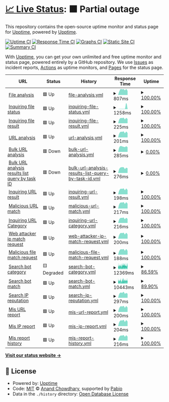 # [📈 Live Status](https://demo.upptime.js.org): <!--live status--> **🟧 Partial outage**

This repository contains the open-source uptime monitor and status page for [Upptime](https://upptime.js.org), powered by [Upptime](https://github.com/upptime/upptime).

[![Uptime CI](https://github.com/monitorapp-aicc/ailabs-status/workflows/Uptime%20CI/badge.svg)](https://github.com/monitorapp-aicc/ailabs-status/actions?query=workflow%3A%22Uptime+CI%22)
[![Response Time CI](https://github.com/monitorapp-aicc/ailabs-status/workflows/Response%20Time%20CI/badge.svg)](https://github.com/monitorapp-aicc/ailabs-status/actions?query=workflow%3A%22Response+Time+CI%22)
[![Graphs CI](https://github.com/monitorapp-aicc/ailabs-status/workflows/Graphs%20CI/badge.svg)](https://github.com/monitorapp-aicc/ailabs-status/actions?query=workflow%3A%22Graphs+CI%22)
[![Static Site CI](https://github.com/monitorapp-aicc/ailabs-status/workflows/Static%20Site%20CI/badge.svg)](https://github.com/monitorapp-aicc/ailabs-status/actions?query=workflow%3A%22Static+Site+CI%22)
[![Summary CI](https://github.com/monitorapp-aicc/ailabs-status/workflows/Summary%20CI/badge.svg)](https://github.com/monitorapp-aicc/ailabs-status/actions?query=workflow%3A%22Summary+CI%22)

With [Upptime](https://upptime.js.org), you can get your own unlimited and free uptime monitor and status page, powered entirely by a GitHub repository. We use [Issues](https://github.com/upptime/upptime/issues) as incident reports, [Actions](https://github.com/monitorapp-aicc/ailabs-status/actions) as uptime monitors, and [Pages](https://demo.upptime.js.org) for the status page.

<!--start: status pages-->
<!-- This summary is generated by Upptime (https://github.com/upptime/upptime) -->
<!-- Do not edit this manually, your changes will be overwritten -->
<!-- prettier-ignore -->
| URL | Status | History | Response Time | Uptime |
| --- | ------ | ------- | ------------- | ------ |
| <img alt="" src="https://icons.duckduckgo.com/ip3/ailabs-api.monitorapp.com.ico" height="13"> [File analysis](https://ailabs-api.monitorapp.com/v1/analysis/file) | 🟩 Up | [file-analysis.yml](https://github.com/monitorapp-aicc/ailabs-status/commits/HEAD/history/file-analysis.yml) | <details><summary><img alt="Response time graph" src="./graphs/file-analysis/response-time-week.png" height="20"> 807ms</summary><br><a href="https://monitorapp-aicc.github.io/ailabs-status/history/file-analysis"><img alt="Response time 811" src="https://img.shields.io/endpoint?url=https%3A%2F%2Fraw.githubusercontent.com%2Fmonitorapp-aicc%2Failabs-status%2FHEAD%2Fapi%2Ffile-analysis%2Fresponse-time.json"></a><br><a href="https://monitorapp-aicc.github.io/ailabs-status/history/file-analysis"><img alt="24-hour response time 610" src="https://img.shields.io/endpoint?url=https%3A%2F%2Fraw.githubusercontent.com%2Fmonitorapp-aicc%2Failabs-status%2FHEAD%2Fapi%2Ffile-analysis%2Fresponse-time-day.json"></a><br><a href="https://monitorapp-aicc.github.io/ailabs-status/history/file-analysis"><img alt="7-day response time 807" src="https://img.shields.io/endpoint?url=https%3A%2F%2Fraw.githubusercontent.com%2Fmonitorapp-aicc%2Failabs-status%2FHEAD%2Fapi%2Ffile-analysis%2Fresponse-time-week.json"></a><br><a href="https://monitorapp-aicc.github.io/ailabs-status/history/file-analysis"><img alt="30-day response time 848" src="https://img.shields.io/endpoint?url=https%3A%2F%2Fraw.githubusercontent.com%2Fmonitorapp-aicc%2Failabs-status%2FHEAD%2Fapi%2Ffile-analysis%2Fresponse-time-month.json"></a><br><a href="https://monitorapp-aicc.github.io/ailabs-status/history/file-analysis"><img alt="1-year response time 811" src="https://img.shields.io/endpoint?url=https%3A%2F%2Fraw.githubusercontent.com%2Fmonitorapp-aicc%2Failabs-status%2FHEAD%2Fapi%2Ffile-analysis%2Fresponse-time-year.json"></a></details> | <details><summary><a href="https://monitorapp-aicc.github.io/ailabs-status/history/file-analysis">100.00%</a></summary><a href="https://monitorapp-aicc.github.io/ailabs-status/history/file-analysis"><img alt="All-time uptime 97.07%" src="https://img.shields.io/endpoint?url=https%3A%2F%2Fraw.githubusercontent.com%2Fmonitorapp-aicc%2Failabs-status%2FHEAD%2Fapi%2Ffile-analysis%2Fuptime.json"></a><br><a href="https://monitorapp-aicc.github.io/ailabs-status/history/file-analysis"><img alt="24-hour uptime 100.00%" src="https://img.shields.io/endpoint?url=https%3A%2F%2Fraw.githubusercontent.com%2Fmonitorapp-aicc%2Failabs-status%2FHEAD%2Fapi%2Ffile-analysis%2Fuptime-day.json"></a><br><a href="https://monitorapp-aicc.github.io/ailabs-status/history/file-analysis"><img alt="7-day uptime 100.00%" src="https://img.shields.io/endpoint?url=https%3A%2F%2Fraw.githubusercontent.com%2Fmonitorapp-aicc%2Failabs-status%2FHEAD%2Fapi%2Ffile-analysis%2Fuptime-week.json"></a><br><a href="https://monitorapp-aicc.github.io/ailabs-status/history/file-analysis"><img alt="30-day uptime 100.00%" src="https://img.shields.io/endpoint?url=https%3A%2F%2Fraw.githubusercontent.com%2Fmonitorapp-aicc%2Failabs-status%2FHEAD%2Fapi%2Ffile-analysis%2Fuptime-month.json"></a><br><a href="https://monitorapp-aicc.github.io/ailabs-status/history/file-analysis"><img alt="1-year uptime 97.07%" src="https://img.shields.io/endpoint?url=https%3A%2F%2Fraw.githubusercontent.com%2Fmonitorapp-aicc%2Failabs-status%2FHEAD%2Fapi%2Ffile-analysis%2Fuptime-year.json"></a></details>
| <img alt="" src="https://icons.duckduckgo.com/ip3/ailabs-api.monitorapp.com.ico" height="13"> [Inquiring file status](https://ailabs-api.monitorapp.com/v1/analysis/file/status?id=100) | 🟩 Up | [inquiring-file-status.yml](https://github.com/monitorapp-aicc/ailabs-status/commits/HEAD/history/inquiring-file-status.yml) | <details><summary><img alt="Response time graph" src="./graphs/inquiring-file-status/response-time-week.png" height="20"> 1258ms</summary><br><a href="https://monitorapp-aicc.github.io/ailabs-status/history/inquiring-file-status"><img alt="Response time 571" src="https://img.shields.io/endpoint?url=https%3A%2F%2Fraw.githubusercontent.com%2Fmonitorapp-aicc%2Failabs-status%2FHEAD%2Fapi%2Finquiring-file-status%2Fresponse-time.json"></a><br><a href="https://monitorapp-aicc.github.io/ailabs-status/history/inquiring-file-status"><img alt="24-hour response time 199" src="https://img.shields.io/endpoint?url=https%3A%2F%2Fraw.githubusercontent.com%2Fmonitorapp-aicc%2Failabs-status%2FHEAD%2Fapi%2Finquiring-file-status%2Fresponse-time-day.json"></a><br><a href="https://monitorapp-aicc.github.io/ailabs-status/history/inquiring-file-status"><img alt="7-day response time 1258" src="https://img.shields.io/endpoint?url=https%3A%2F%2Fraw.githubusercontent.com%2Fmonitorapp-aicc%2Failabs-status%2FHEAD%2Fapi%2Finquiring-file-status%2Fresponse-time-week.json"></a><br><a href="https://monitorapp-aicc.github.io/ailabs-status/history/inquiring-file-status"><img alt="30-day response time 784" src="https://img.shields.io/endpoint?url=https%3A%2F%2Fraw.githubusercontent.com%2Fmonitorapp-aicc%2Failabs-status%2FHEAD%2Fapi%2Finquiring-file-status%2Fresponse-time-month.json"></a><br><a href="https://monitorapp-aicc.github.io/ailabs-status/history/inquiring-file-status"><img alt="1-year response time 571" src="https://img.shields.io/endpoint?url=https%3A%2F%2Fraw.githubusercontent.com%2Fmonitorapp-aicc%2Failabs-status%2FHEAD%2Fapi%2Finquiring-file-status%2Fresponse-time-year.json"></a></details> | <details><summary><a href="https://monitorapp-aicc.github.io/ailabs-status/history/inquiring-file-status">100.00%</a></summary><a href="https://monitorapp-aicc.github.io/ailabs-status/history/inquiring-file-status"><img alt="All-time uptime 96.77%" src="https://img.shields.io/endpoint?url=https%3A%2F%2Fraw.githubusercontent.com%2Fmonitorapp-aicc%2Failabs-status%2FHEAD%2Fapi%2Finquiring-file-status%2Fuptime.json"></a><br><a href="https://monitorapp-aicc.github.io/ailabs-status/history/inquiring-file-status"><img alt="24-hour uptime 100.00%" src="https://img.shields.io/endpoint?url=https%3A%2F%2Fraw.githubusercontent.com%2Fmonitorapp-aicc%2Failabs-status%2FHEAD%2Fapi%2Finquiring-file-status%2Fuptime-day.json"></a><br><a href="https://monitorapp-aicc.github.io/ailabs-status/history/inquiring-file-status"><img alt="7-day uptime 100.00%" src="https://img.shields.io/endpoint?url=https%3A%2F%2Fraw.githubusercontent.com%2Fmonitorapp-aicc%2Failabs-status%2FHEAD%2Fapi%2Finquiring-file-status%2Fuptime-week.json"></a><br><a href="https://monitorapp-aicc.github.io/ailabs-status/history/inquiring-file-status"><img alt="30-day uptime 100.00%" src="https://img.shields.io/endpoint?url=https%3A%2F%2Fraw.githubusercontent.com%2Fmonitorapp-aicc%2Failabs-status%2FHEAD%2Fapi%2Finquiring-file-status%2Fuptime-month.json"></a><br><a href="https://monitorapp-aicc.github.io/ailabs-status/history/inquiring-file-status"><img alt="1-year uptime 96.77%" src="https://img.shields.io/endpoint?url=https%3A%2F%2Fraw.githubusercontent.com%2Fmonitorapp-aicc%2Failabs-status%2FHEAD%2Fapi%2Finquiring-file-status%2Fuptime-year.json"></a></details>
| <img alt="" src="https://icons.duckduckgo.com/ip3/ailabs-api.monitorapp.com.ico" height="13"> [Inquiring file result](https://ailabs-api.monitorapp.com/v1/analysis/file/result?id=100) | 🟩 Up | [inquiring-file-result.yml](https://github.com/monitorapp-aicc/ailabs-status/commits/HEAD/history/inquiring-file-result.yml) | <details><summary><img alt="Response time graph" src="./graphs/inquiring-file-result/response-time-week.png" height="20"> 225ms</summary><br><a href="https://monitorapp-aicc.github.io/ailabs-status/history/inquiring-file-result"><img alt="Response time 336" src="https://img.shields.io/endpoint?url=https%3A%2F%2Fraw.githubusercontent.com%2Fmonitorapp-aicc%2Failabs-status%2FHEAD%2Fapi%2Finquiring-file-result%2Fresponse-time.json"></a><br><a href="https://monitorapp-aicc.github.io/ailabs-status/history/inquiring-file-result"><img alt="24-hour response time 199" src="https://img.shields.io/endpoint?url=https%3A%2F%2Fraw.githubusercontent.com%2Fmonitorapp-aicc%2Failabs-status%2FHEAD%2Fapi%2Finquiring-file-result%2Fresponse-time-day.json"></a><br><a href="https://monitorapp-aicc.github.io/ailabs-status/history/inquiring-file-result"><img alt="7-day response time 225" src="https://img.shields.io/endpoint?url=https%3A%2F%2Fraw.githubusercontent.com%2Fmonitorapp-aicc%2Failabs-status%2FHEAD%2Fapi%2Finquiring-file-result%2Fresponse-time-week.json"></a><br><a href="https://monitorapp-aicc.github.io/ailabs-status/history/inquiring-file-result"><img alt="30-day response time 592" src="https://img.shields.io/endpoint?url=https%3A%2F%2Fraw.githubusercontent.com%2Fmonitorapp-aicc%2Failabs-status%2FHEAD%2Fapi%2Finquiring-file-result%2Fresponse-time-month.json"></a><br><a href="https://monitorapp-aicc.github.io/ailabs-status/history/inquiring-file-result"><img alt="1-year response time 336" src="https://img.shields.io/endpoint?url=https%3A%2F%2Fraw.githubusercontent.com%2Fmonitorapp-aicc%2Failabs-status%2FHEAD%2Fapi%2Finquiring-file-result%2Fresponse-time-year.json"></a></details> | <details><summary><a href="https://monitorapp-aicc.github.io/ailabs-status/history/inquiring-file-result">100.00%</a></summary><a href="https://monitorapp-aicc.github.io/ailabs-status/history/inquiring-file-result"><img alt="All-time uptime 96.76%" src="https://img.shields.io/endpoint?url=https%3A%2F%2Fraw.githubusercontent.com%2Fmonitorapp-aicc%2Failabs-status%2FHEAD%2Fapi%2Finquiring-file-result%2Fuptime.json"></a><br><a href="https://monitorapp-aicc.github.io/ailabs-status/history/inquiring-file-result"><img alt="24-hour uptime 100.00%" src="https://img.shields.io/endpoint?url=https%3A%2F%2Fraw.githubusercontent.com%2Fmonitorapp-aicc%2Failabs-status%2FHEAD%2Fapi%2Finquiring-file-result%2Fuptime-day.json"></a><br><a href="https://monitorapp-aicc.github.io/ailabs-status/history/inquiring-file-result"><img alt="7-day uptime 100.00%" src="https://img.shields.io/endpoint?url=https%3A%2F%2Fraw.githubusercontent.com%2Fmonitorapp-aicc%2Failabs-status%2FHEAD%2Fapi%2Finquiring-file-result%2Fuptime-week.json"></a><br><a href="https://monitorapp-aicc.github.io/ailabs-status/history/inquiring-file-result"><img alt="30-day uptime 99.95%" src="https://img.shields.io/endpoint?url=https%3A%2F%2Fraw.githubusercontent.com%2Fmonitorapp-aicc%2Failabs-status%2FHEAD%2Fapi%2Finquiring-file-result%2Fuptime-month.json"></a><br><a href="https://monitorapp-aicc.github.io/ailabs-status/history/inquiring-file-result"><img alt="1-year uptime 96.76%" src="https://img.shields.io/endpoint?url=https%3A%2F%2Fraw.githubusercontent.com%2Fmonitorapp-aicc%2Failabs-status%2FHEAD%2Fapi%2Finquiring-file-result%2Fuptime-year.json"></a></details>
| <img alt="" src="https://icons.duckduckgo.com/ip3/ailabs-api.monitorapp.com.ico" height="13"> [URL analysis](https://ailabs-api.monitorapp.com/v1/analysis/url) | 🟩 Up | [url-analysis.yml](https://github.com/monitorapp-aicc/ailabs-status/commits/HEAD/history/url-analysis.yml) | <details><summary><img alt="Response time graph" src="./graphs/url-analysis/response-time-week.png" height="20"> 201ms</summary><br><a href="https://monitorapp-aicc.github.io/ailabs-status/history/url-analysis"><img alt="Response time 227" src="https://img.shields.io/endpoint?url=https%3A%2F%2Fraw.githubusercontent.com%2Fmonitorapp-aicc%2Failabs-status%2FHEAD%2Fapi%2Furl-analysis%2Fresponse-time.json"></a><br><a href="https://monitorapp-aicc.github.io/ailabs-status/history/url-analysis"><img alt="24-hour response time 169" src="https://img.shields.io/endpoint?url=https%3A%2F%2Fraw.githubusercontent.com%2Fmonitorapp-aicc%2Failabs-status%2FHEAD%2Fapi%2Furl-analysis%2Fresponse-time-day.json"></a><br><a href="https://monitorapp-aicc.github.io/ailabs-status/history/url-analysis"><img alt="7-day response time 201" src="https://img.shields.io/endpoint?url=https%3A%2F%2Fraw.githubusercontent.com%2Fmonitorapp-aicc%2Failabs-status%2FHEAD%2Fapi%2Furl-analysis%2Fresponse-time-week.json"></a><br><a href="https://monitorapp-aicc.github.io/ailabs-status/history/url-analysis"><img alt="30-day response time 229" src="https://img.shields.io/endpoint?url=https%3A%2F%2Fraw.githubusercontent.com%2Fmonitorapp-aicc%2Failabs-status%2FHEAD%2Fapi%2Furl-analysis%2Fresponse-time-month.json"></a><br><a href="https://monitorapp-aicc.github.io/ailabs-status/history/url-analysis"><img alt="1-year response time 227" src="https://img.shields.io/endpoint?url=https%3A%2F%2Fraw.githubusercontent.com%2Fmonitorapp-aicc%2Failabs-status%2FHEAD%2Fapi%2Furl-analysis%2Fresponse-time-year.json"></a></details> | <details><summary><a href="https://monitorapp-aicc.github.io/ailabs-status/history/url-analysis">100.00%</a></summary><a href="https://monitorapp-aicc.github.io/ailabs-status/history/url-analysis"><img alt="All-time uptime 96.74%" src="https://img.shields.io/endpoint?url=https%3A%2F%2Fraw.githubusercontent.com%2Fmonitorapp-aicc%2Failabs-status%2FHEAD%2Fapi%2Furl-analysis%2Fuptime.json"></a><br><a href="https://monitorapp-aicc.github.io/ailabs-status/history/url-analysis"><img alt="24-hour uptime 100.00%" src="https://img.shields.io/endpoint?url=https%3A%2F%2Fraw.githubusercontent.com%2Fmonitorapp-aicc%2Failabs-status%2FHEAD%2Fapi%2Furl-analysis%2Fuptime-day.json"></a><br><a href="https://monitorapp-aicc.github.io/ailabs-status/history/url-analysis"><img alt="7-day uptime 100.00%" src="https://img.shields.io/endpoint?url=https%3A%2F%2Fraw.githubusercontent.com%2Fmonitorapp-aicc%2Failabs-status%2FHEAD%2Fapi%2Furl-analysis%2Fuptime-week.json"></a><br><a href="https://monitorapp-aicc.github.io/ailabs-status/history/url-analysis"><img alt="30-day uptime 100.00%" src="https://img.shields.io/endpoint?url=https%3A%2F%2Fraw.githubusercontent.com%2Fmonitorapp-aicc%2Failabs-status%2FHEAD%2Fapi%2Furl-analysis%2Fuptime-month.json"></a><br><a href="https://monitorapp-aicc.github.io/ailabs-status/history/url-analysis"><img alt="1-year uptime 96.74%" src="https://img.shields.io/endpoint?url=https%3A%2F%2Fraw.githubusercontent.com%2Fmonitorapp-aicc%2Failabs-status%2FHEAD%2Fapi%2Furl-analysis%2Fuptime-year.json"></a></details>
| <img alt="" src="https://icons.duckduckgo.com/ip3/ailabs-api.monitorapp.com.ico" height="13"> [Bulk URL analysis](https://ailabs-api.monitorapp.com/v1/analysis/url/bulk) | 🟥 Down | [bulk-url-analysis.yml](https://github.com/monitorapp-aicc/ailabs-status/commits/HEAD/history/bulk-url-analysis.yml) | <details><summary><img alt="Response time graph" src="./graphs/bulk-url-analysis/response-time-week.png" height="20"> 285ms</summary><br><a href="https://monitorapp-aicc.github.io/ailabs-status/history/bulk-url-analysis"><img alt="Response time 223" src="https://img.shields.io/endpoint?url=https%3A%2F%2Fraw.githubusercontent.com%2Fmonitorapp-aicc%2Failabs-status%2FHEAD%2Fapi%2Fbulk-url-analysis%2Fresponse-time.json"></a><br><a href="https://monitorapp-aicc.github.io/ailabs-status/history/bulk-url-analysis"><img alt="24-hour response time 257" src="https://img.shields.io/endpoint?url=https%3A%2F%2Fraw.githubusercontent.com%2Fmonitorapp-aicc%2Failabs-status%2FHEAD%2Fapi%2Fbulk-url-analysis%2Fresponse-time-day.json"></a><br><a href="https://monitorapp-aicc.github.io/ailabs-status/history/bulk-url-analysis"><img alt="7-day response time 285" src="https://img.shields.io/endpoint?url=https%3A%2F%2Fraw.githubusercontent.com%2Fmonitorapp-aicc%2Failabs-status%2FHEAD%2Fapi%2Fbulk-url-analysis%2Fresponse-time-week.json"></a><br><a href="https://monitorapp-aicc.github.io/ailabs-status/history/bulk-url-analysis"><img alt="30-day response time 292" src="https://img.shields.io/endpoint?url=https%3A%2F%2Fraw.githubusercontent.com%2Fmonitorapp-aicc%2Failabs-status%2FHEAD%2Fapi%2Fbulk-url-analysis%2Fresponse-time-month.json"></a><br><a href="https://monitorapp-aicc.github.io/ailabs-status/history/bulk-url-analysis"><img alt="1-year response time 223" src="https://img.shields.io/endpoint?url=https%3A%2F%2Fraw.githubusercontent.com%2Fmonitorapp-aicc%2Failabs-status%2FHEAD%2Fapi%2Fbulk-url-analysis%2Fresponse-time-year.json"></a></details> | <details><summary><a href="https://monitorapp-aicc.github.io/ailabs-status/history/bulk-url-analysis">0.00%</a></summary><a href="https://monitorapp-aicc.github.io/ailabs-status/history/bulk-url-analysis"><img alt="All-time uptime 27.76%" src="https://img.shields.io/endpoint?url=https%3A%2F%2Fraw.githubusercontent.com%2Fmonitorapp-aicc%2Failabs-status%2FHEAD%2Fapi%2Fbulk-url-analysis%2Fuptime.json"></a><br><a href="https://monitorapp-aicc.github.io/ailabs-status/history/bulk-url-analysis"><img alt="24-hour uptime 0.00%" src="https://img.shields.io/endpoint?url=https%3A%2F%2Fraw.githubusercontent.com%2Fmonitorapp-aicc%2Failabs-status%2FHEAD%2Fapi%2Fbulk-url-analysis%2Fuptime-day.json"></a><br><a href="https://monitorapp-aicc.github.io/ailabs-status/history/bulk-url-analysis"><img alt="7-day uptime 0.00%" src="https://img.shields.io/endpoint?url=https%3A%2F%2Fraw.githubusercontent.com%2Fmonitorapp-aicc%2Failabs-status%2FHEAD%2Fapi%2Fbulk-url-analysis%2Fuptime-week.json"></a><br><a href="https://monitorapp-aicc.github.io/ailabs-status/history/bulk-url-analysis"><img alt="30-day uptime 0.00%" src="https://img.shields.io/endpoint?url=https%3A%2F%2Fraw.githubusercontent.com%2Fmonitorapp-aicc%2Failabs-status%2FHEAD%2Fapi%2Fbulk-url-analysis%2Fuptime-month.json"></a><br><a href="https://monitorapp-aicc.github.io/ailabs-status/history/bulk-url-analysis"><img alt="1-year uptime 27.76%" src="https://img.shields.io/endpoint?url=https%3A%2F%2Fraw.githubusercontent.com%2Fmonitorapp-aicc%2Failabs-status%2FHEAD%2Fapi%2Fbulk-url-analysis%2Fuptime-year.json"></a></details>
| <img alt="" src="https://icons.duckduckgo.com/ip3/ailabs-api.monitorapp.com.ico" height="13"> [Bulk URL analysis results list query by task ID](https://ailabs-api.monitorapp.com/v1/analysis/url/bulk/task_list) | 🟥 Down | [bulk-url-analysis-results-list-query-by-task-id.yml](https://github.com/monitorapp-aicc/ailabs-status/commits/HEAD/history/bulk-url-analysis-results-list-query-by-task-id.yml) | <details><summary><img alt="Response time graph" src="./graphs/bulk-url-analysis-results-list-query-by-task-id/response-time-week.png" height="20"> 276ms</summary><br><a href="https://monitorapp-aicc.github.io/ailabs-status/history/bulk-url-analysis-results-list-query-by-task-id"><img alt="Response time 214" src="https://img.shields.io/endpoint?url=https%3A%2F%2Fraw.githubusercontent.com%2Fmonitorapp-aicc%2Failabs-status%2FHEAD%2Fapi%2Fbulk-url-analysis-results-list-query-by-task-id%2Fresponse-time.json"></a><br><a href="https://monitorapp-aicc.github.io/ailabs-status/history/bulk-url-analysis-results-list-query-by-task-id"><img alt="24-hour response time 254" src="https://img.shields.io/endpoint?url=https%3A%2F%2Fraw.githubusercontent.com%2Fmonitorapp-aicc%2Failabs-status%2FHEAD%2Fapi%2Fbulk-url-analysis-results-list-query-by-task-id%2Fresponse-time-day.json"></a><br><a href="https://monitorapp-aicc.github.io/ailabs-status/history/bulk-url-analysis-results-list-query-by-task-id"><img alt="7-day response time 276" src="https://img.shields.io/endpoint?url=https%3A%2F%2Fraw.githubusercontent.com%2Fmonitorapp-aicc%2Failabs-status%2FHEAD%2Fapi%2Fbulk-url-analysis-results-list-query-by-task-id%2Fresponse-time-week.json"></a><br><a href="https://monitorapp-aicc.github.io/ailabs-status/history/bulk-url-analysis-results-list-query-by-task-id"><img alt="30-day response time 288" src="https://img.shields.io/endpoint?url=https%3A%2F%2Fraw.githubusercontent.com%2Fmonitorapp-aicc%2Failabs-status%2FHEAD%2Fapi%2Fbulk-url-analysis-results-list-query-by-task-id%2Fresponse-time-month.json"></a><br><a href="https://monitorapp-aicc.github.io/ailabs-status/history/bulk-url-analysis-results-list-query-by-task-id"><img alt="1-year response time 214" src="https://img.shields.io/endpoint?url=https%3A%2F%2Fraw.githubusercontent.com%2Fmonitorapp-aicc%2Failabs-status%2FHEAD%2Fapi%2Fbulk-url-analysis-results-list-query-by-task-id%2Fresponse-time-year.json"></a></details> | <details><summary><a href="https://monitorapp-aicc.github.io/ailabs-status/history/bulk-url-analysis-results-list-query-by-task-id">0.00%</a></summary><a href="https://monitorapp-aicc.github.io/ailabs-status/history/bulk-url-analysis-results-list-query-by-task-id"><img alt="All-time uptime 27.76%" src="https://img.shields.io/endpoint?url=https%3A%2F%2Fraw.githubusercontent.com%2Fmonitorapp-aicc%2Failabs-status%2FHEAD%2Fapi%2Fbulk-url-analysis-results-list-query-by-task-id%2Fuptime.json"></a><br><a href="https://monitorapp-aicc.github.io/ailabs-status/history/bulk-url-analysis-results-list-query-by-task-id"><img alt="24-hour uptime 0.00%" src="https://img.shields.io/endpoint?url=https%3A%2F%2Fraw.githubusercontent.com%2Fmonitorapp-aicc%2Failabs-status%2FHEAD%2Fapi%2Fbulk-url-analysis-results-list-query-by-task-id%2Fuptime-day.json"></a><br><a href="https://monitorapp-aicc.github.io/ailabs-status/history/bulk-url-analysis-results-list-query-by-task-id"><img alt="7-day uptime 0.00%" src="https://img.shields.io/endpoint?url=https%3A%2F%2Fraw.githubusercontent.com%2Fmonitorapp-aicc%2Failabs-status%2FHEAD%2Fapi%2Fbulk-url-analysis-results-list-query-by-task-id%2Fuptime-week.json"></a><br><a href="https://monitorapp-aicc.github.io/ailabs-status/history/bulk-url-analysis-results-list-query-by-task-id"><img alt="30-day uptime 0.00%" src="https://img.shields.io/endpoint?url=https%3A%2F%2Fraw.githubusercontent.com%2Fmonitorapp-aicc%2Failabs-status%2FHEAD%2Fapi%2Fbulk-url-analysis-results-list-query-by-task-id%2Fuptime-month.json"></a><br><a href="https://monitorapp-aicc.github.io/ailabs-status/history/bulk-url-analysis-results-list-query-by-task-id"><img alt="1-year uptime 27.76%" src="https://img.shields.io/endpoint?url=https%3A%2F%2Fraw.githubusercontent.com%2Fmonitorapp-aicc%2Failabs-status%2FHEAD%2Fapi%2Fbulk-url-analysis-results-list-query-by-task-id%2Fuptime-year.json"></a></details>
| <img alt="" src="https://icons.duckduckgo.com/ip3/ailabs-api.monitorapp.com.ico" height="13"> [Inquiring URL result](https://ailabs-api.monitorapp.com/v1/analysis/url/result?id=50341510-4e57-4b99-a398-97c43a79d9c5) | 🟩 Up | [inquiring-url-result.yml](https://github.com/monitorapp-aicc/ailabs-status/commits/HEAD/history/inquiring-url-result.yml) | <details><summary><img alt="Response time graph" src="./graphs/inquiring-url-result/response-time-week.png" height="20"> 198ms</summary><br><a href="https://monitorapp-aicc.github.io/ailabs-status/history/inquiring-url-result"><img alt="Response time 412" src="https://img.shields.io/endpoint?url=https%3A%2F%2Fraw.githubusercontent.com%2Fmonitorapp-aicc%2Failabs-status%2FHEAD%2Fapi%2Finquiring-url-result%2Fresponse-time.json"></a><br><a href="https://monitorapp-aicc.github.io/ailabs-status/history/inquiring-url-result"><img alt="24-hour response time 165" src="https://img.shields.io/endpoint?url=https%3A%2F%2Fraw.githubusercontent.com%2Fmonitorapp-aicc%2Failabs-status%2FHEAD%2Fapi%2Finquiring-url-result%2Fresponse-time-day.json"></a><br><a href="https://monitorapp-aicc.github.io/ailabs-status/history/inquiring-url-result"><img alt="7-day response time 198" src="https://img.shields.io/endpoint?url=https%3A%2F%2Fraw.githubusercontent.com%2Fmonitorapp-aicc%2Failabs-status%2FHEAD%2Fapi%2Finquiring-url-result%2Fresponse-time-week.json"></a><br><a href="https://monitorapp-aicc.github.io/ailabs-status/history/inquiring-url-result"><img alt="30-day response time 269" src="https://img.shields.io/endpoint?url=https%3A%2F%2Fraw.githubusercontent.com%2Fmonitorapp-aicc%2Failabs-status%2FHEAD%2Fapi%2Finquiring-url-result%2Fresponse-time-month.json"></a><br><a href="https://monitorapp-aicc.github.io/ailabs-status/history/inquiring-url-result"><img alt="1-year response time 412" src="https://img.shields.io/endpoint?url=https%3A%2F%2Fraw.githubusercontent.com%2Fmonitorapp-aicc%2Failabs-status%2FHEAD%2Fapi%2Finquiring-url-result%2Fresponse-time-year.json"></a></details> | <details><summary><a href="https://monitorapp-aicc.github.io/ailabs-status/history/inquiring-url-result">100.00%</a></summary><a href="https://monitorapp-aicc.github.io/ailabs-status/history/inquiring-url-result"><img alt="All-time uptime 67.91%" src="https://img.shields.io/endpoint?url=https%3A%2F%2Fraw.githubusercontent.com%2Fmonitorapp-aicc%2Failabs-status%2FHEAD%2Fapi%2Finquiring-url-result%2Fuptime.json"></a><br><a href="https://monitorapp-aicc.github.io/ailabs-status/history/inquiring-url-result"><img alt="24-hour uptime 100.00%" src="https://img.shields.io/endpoint?url=https%3A%2F%2Fraw.githubusercontent.com%2Fmonitorapp-aicc%2Failabs-status%2FHEAD%2Fapi%2Finquiring-url-result%2Fuptime-day.json"></a><br><a href="https://monitorapp-aicc.github.io/ailabs-status/history/inquiring-url-result"><img alt="7-day uptime 100.00%" src="https://img.shields.io/endpoint?url=https%3A%2F%2Fraw.githubusercontent.com%2Fmonitorapp-aicc%2Failabs-status%2FHEAD%2Fapi%2Finquiring-url-result%2Fuptime-week.json"></a><br><a href="https://monitorapp-aicc.github.io/ailabs-status/history/inquiring-url-result"><img alt="30-day uptime 100.00%" src="https://img.shields.io/endpoint?url=https%3A%2F%2Fraw.githubusercontent.com%2Fmonitorapp-aicc%2Failabs-status%2FHEAD%2Fapi%2Finquiring-url-result%2Fuptime-month.json"></a><br><a href="https://monitorapp-aicc.github.io/ailabs-status/history/inquiring-url-result"><img alt="1-year uptime 67.91%" src="https://img.shields.io/endpoint?url=https%3A%2F%2Fraw.githubusercontent.com%2Fmonitorapp-aicc%2Failabs-status%2FHEAD%2Fapi%2Finquiring-url-result%2Fuptime-year.json"></a></details>
| <img alt="" src="https://icons.duckduckgo.com/ip3/ailabs-api.monitorapp.com.ico" height="13"> [Malicious URL match](https://ailabs-api.monitorapp.com/v1/search/url/malicious) | 🟩 Up | [malicious-url-match.yml](https://github.com/monitorapp-aicc/ailabs-status/commits/HEAD/history/malicious-url-match.yml) | <details><summary><img alt="Response time graph" src="./graphs/malicious-url-match/response-time-week.png" height="20"> 217ms</summary><br><a href="https://monitorapp-aicc.github.io/ailabs-status/history/malicious-url-match"><img alt="Response time 218" src="https://img.shields.io/endpoint?url=https%3A%2F%2Fraw.githubusercontent.com%2Fmonitorapp-aicc%2Failabs-status%2FHEAD%2Fapi%2Fmalicious-url-match%2Fresponse-time.json"></a><br><a href="https://monitorapp-aicc.github.io/ailabs-status/history/malicious-url-match"><img alt="24-hour response time 187" src="https://img.shields.io/endpoint?url=https%3A%2F%2Fraw.githubusercontent.com%2Fmonitorapp-aicc%2Failabs-status%2FHEAD%2Fapi%2Fmalicious-url-match%2Fresponse-time-day.json"></a><br><a href="https://monitorapp-aicc.github.io/ailabs-status/history/malicious-url-match"><img alt="7-day response time 217" src="https://img.shields.io/endpoint?url=https%3A%2F%2Fraw.githubusercontent.com%2Fmonitorapp-aicc%2Failabs-status%2FHEAD%2Fapi%2Fmalicious-url-match%2Fresponse-time-week.json"></a><br><a href="https://monitorapp-aicc.github.io/ailabs-status/history/malicious-url-match"><img alt="30-day response time 228" src="https://img.shields.io/endpoint?url=https%3A%2F%2Fraw.githubusercontent.com%2Fmonitorapp-aicc%2Failabs-status%2FHEAD%2Fapi%2Fmalicious-url-match%2Fresponse-time-month.json"></a><br><a href="https://monitorapp-aicc.github.io/ailabs-status/history/malicious-url-match"><img alt="1-year response time 218" src="https://img.shields.io/endpoint?url=https%3A%2F%2Fraw.githubusercontent.com%2Fmonitorapp-aicc%2Failabs-status%2FHEAD%2Fapi%2Fmalicious-url-match%2Fresponse-time-year.json"></a></details> | <details><summary><a href="https://monitorapp-aicc.github.io/ailabs-status/history/malicious-url-match">100.00%</a></summary><a href="https://monitorapp-aicc.github.io/ailabs-status/history/malicious-url-match"><img alt="All-time uptime 96.74%" src="https://img.shields.io/endpoint?url=https%3A%2F%2Fraw.githubusercontent.com%2Fmonitorapp-aicc%2Failabs-status%2FHEAD%2Fapi%2Fmalicious-url-match%2Fuptime.json"></a><br><a href="https://monitorapp-aicc.github.io/ailabs-status/history/malicious-url-match"><img alt="24-hour uptime 100.00%" src="https://img.shields.io/endpoint?url=https%3A%2F%2Fraw.githubusercontent.com%2Fmonitorapp-aicc%2Failabs-status%2FHEAD%2Fapi%2Fmalicious-url-match%2Fuptime-day.json"></a><br><a href="https://monitorapp-aicc.github.io/ailabs-status/history/malicious-url-match"><img alt="7-day uptime 100.00%" src="https://img.shields.io/endpoint?url=https%3A%2F%2Fraw.githubusercontent.com%2Fmonitorapp-aicc%2Failabs-status%2FHEAD%2Fapi%2Fmalicious-url-match%2Fuptime-week.json"></a><br><a href="https://monitorapp-aicc.github.io/ailabs-status/history/malicious-url-match"><img alt="30-day uptime 100.00%" src="https://img.shields.io/endpoint?url=https%3A%2F%2Fraw.githubusercontent.com%2Fmonitorapp-aicc%2Failabs-status%2FHEAD%2Fapi%2Fmalicious-url-match%2Fuptime-month.json"></a><br><a href="https://monitorapp-aicc.github.io/ailabs-status/history/malicious-url-match"><img alt="1-year uptime 96.74%" src="https://img.shields.io/endpoint?url=https%3A%2F%2Fraw.githubusercontent.com%2Fmonitorapp-aicc%2Failabs-status%2FHEAD%2Fapi%2Fmalicious-url-match%2Fuptime-year.json"></a></details>
| <img alt="" src="https://icons.duckduckgo.com/ip3/ailabs-api.monitorapp.com.ico" height="13"> [Inquiring URL Category](https://ailabs-api.monitorapp.com/v1/search/url/category) | 🟩 Up | [inquiring-url-category.yml](https://github.com/monitorapp-aicc/ailabs-status/commits/HEAD/history/inquiring-url-category.yml) | <details><summary><img alt="Response time graph" src="./graphs/inquiring-url-category/response-time-week.png" height="20"> 216ms</summary><br><a href="https://monitorapp-aicc.github.io/ailabs-status/history/inquiring-url-category"><img alt="Response time 214" src="https://img.shields.io/endpoint?url=https%3A%2F%2Fraw.githubusercontent.com%2Fmonitorapp-aicc%2Failabs-status%2FHEAD%2Fapi%2Finquiring-url-category%2Fresponse-time.json"></a><br><a href="https://monitorapp-aicc.github.io/ailabs-status/history/inquiring-url-category"><img alt="24-hour response time 186" src="https://img.shields.io/endpoint?url=https%3A%2F%2Fraw.githubusercontent.com%2Fmonitorapp-aicc%2Failabs-status%2FHEAD%2Fapi%2Finquiring-url-category%2Fresponse-time-day.json"></a><br><a href="https://monitorapp-aicc.github.io/ailabs-status/history/inquiring-url-category"><img alt="7-day response time 216" src="https://img.shields.io/endpoint?url=https%3A%2F%2Fraw.githubusercontent.com%2Fmonitorapp-aicc%2Failabs-status%2FHEAD%2Fapi%2Finquiring-url-category%2Fresponse-time-week.json"></a><br><a href="https://monitorapp-aicc.github.io/ailabs-status/history/inquiring-url-category"><img alt="30-day response time 229" src="https://img.shields.io/endpoint?url=https%3A%2F%2Fraw.githubusercontent.com%2Fmonitorapp-aicc%2Failabs-status%2FHEAD%2Fapi%2Finquiring-url-category%2Fresponse-time-month.json"></a><br><a href="https://monitorapp-aicc.github.io/ailabs-status/history/inquiring-url-category"><img alt="1-year response time 214" src="https://img.shields.io/endpoint?url=https%3A%2F%2Fraw.githubusercontent.com%2Fmonitorapp-aicc%2Failabs-status%2FHEAD%2Fapi%2Finquiring-url-category%2Fresponse-time-year.json"></a></details> | <details><summary><a href="https://monitorapp-aicc.github.io/ailabs-status/history/inquiring-url-category">100.00%</a></summary><a href="https://monitorapp-aicc.github.io/ailabs-status/history/inquiring-url-category"><img alt="All-time uptime 96.74%" src="https://img.shields.io/endpoint?url=https%3A%2F%2Fraw.githubusercontent.com%2Fmonitorapp-aicc%2Failabs-status%2FHEAD%2Fapi%2Finquiring-url-category%2Fuptime.json"></a><br><a href="https://monitorapp-aicc.github.io/ailabs-status/history/inquiring-url-category"><img alt="24-hour uptime 100.00%" src="https://img.shields.io/endpoint?url=https%3A%2F%2Fraw.githubusercontent.com%2Fmonitorapp-aicc%2Failabs-status%2FHEAD%2Fapi%2Finquiring-url-category%2Fuptime-day.json"></a><br><a href="https://monitorapp-aicc.github.io/ailabs-status/history/inquiring-url-category"><img alt="7-day uptime 100.00%" src="https://img.shields.io/endpoint?url=https%3A%2F%2Fraw.githubusercontent.com%2Fmonitorapp-aicc%2Failabs-status%2FHEAD%2Fapi%2Finquiring-url-category%2Fuptime-week.json"></a><br><a href="https://monitorapp-aicc.github.io/ailabs-status/history/inquiring-url-category"><img alt="30-day uptime 100.00%" src="https://img.shields.io/endpoint?url=https%3A%2F%2Fraw.githubusercontent.com%2Fmonitorapp-aicc%2Failabs-status%2FHEAD%2Fapi%2Finquiring-url-category%2Fuptime-month.json"></a><br><a href="https://monitorapp-aicc.github.io/ailabs-status/history/inquiring-url-category"><img alt="1-year uptime 96.74%" src="https://img.shields.io/endpoint?url=https%3A%2F%2Fraw.githubusercontent.com%2Fmonitorapp-aicc%2Failabs-status%2FHEAD%2Fapi%2Finquiring-url-category%2Fuptime-year.json"></a></details>
| <img alt="" src="https://icons.duckduckgo.com/ip3/ailabs-api.monitorapp.com.ico" height="13"> [Web attacker ip match request](https://ailabs-api.monitorapp.com/v1/search/ip/attacker) | 🟩 Up | [web-attacker-ip-match-request.yml](https://github.com/monitorapp-aicc/ailabs-status/commits/HEAD/history/web-attacker-ip-match-request.yml) | <details><summary><img alt="Response time graph" src="./graphs/web-attacker-ip-match-request/response-time-week.png" height="20"> 200ms</summary><br><a href="https://monitorapp-aicc.github.io/ailabs-status/history/web-attacker-ip-match-request"><img alt="Response time 205" src="https://img.shields.io/endpoint?url=https%3A%2F%2Fraw.githubusercontent.com%2Fmonitorapp-aicc%2Failabs-status%2FHEAD%2Fapi%2Fweb-attacker-ip-match-request%2Fresponse-time.json"></a><br><a href="https://monitorapp-aicc.github.io/ailabs-status/history/web-attacker-ip-match-request"><img alt="24-hour response time 165" src="https://img.shields.io/endpoint?url=https%3A%2F%2Fraw.githubusercontent.com%2Fmonitorapp-aicc%2Failabs-status%2FHEAD%2Fapi%2Fweb-attacker-ip-match-request%2Fresponse-time-day.json"></a><br><a href="https://monitorapp-aicc.github.io/ailabs-status/history/web-attacker-ip-match-request"><img alt="7-day response time 200" src="https://img.shields.io/endpoint?url=https%3A%2F%2Fraw.githubusercontent.com%2Fmonitorapp-aicc%2Failabs-status%2FHEAD%2Fapi%2Fweb-attacker-ip-match-request%2Fresponse-time-week.json"></a><br><a href="https://monitorapp-aicc.github.io/ailabs-status/history/web-attacker-ip-match-request"><img alt="30-day response time 212" src="https://img.shields.io/endpoint?url=https%3A%2F%2Fraw.githubusercontent.com%2Fmonitorapp-aicc%2Failabs-status%2FHEAD%2Fapi%2Fweb-attacker-ip-match-request%2Fresponse-time-month.json"></a><br><a href="https://monitorapp-aicc.github.io/ailabs-status/history/web-attacker-ip-match-request"><img alt="1-year response time 205" src="https://img.shields.io/endpoint?url=https%3A%2F%2Fraw.githubusercontent.com%2Fmonitorapp-aicc%2Failabs-status%2FHEAD%2Fapi%2Fweb-attacker-ip-match-request%2Fresponse-time-year.json"></a></details> | <details><summary><a href="https://monitorapp-aicc.github.io/ailabs-status/history/web-attacker-ip-match-request">100.00%</a></summary><a href="https://monitorapp-aicc.github.io/ailabs-status/history/web-attacker-ip-match-request"><img alt="All-time uptime 96.74%" src="https://img.shields.io/endpoint?url=https%3A%2F%2Fraw.githubusercontent.com%2Fmonitorapp-aicc%2Failabs-status%2FHEAD%2Fapi%2Fweb-attacker-ip-match-request%2Fuptime.json"></a><br><a href="https://monitorapp-aicc.github.io/ailabs-status/history/web-attacker-ip-match-request"><img alt="24-hour uptime 100.00%" src="https://img.shields.io/endpoint?url=https%3A%2F%2Fraw.githubusercontent.com%2Fmonitorapp-aicc%2Failabs-status%2FHEAD%2Fapi%2Fweb-attacker-ip-match-request%2Fuptime-day.json"></a><br><a href="https://monitorapp-aicc.github.io/ailabs-status/history/web-attacker-ip-match-request"><img alt="7-day uptime 100.00%" src="https://img.shields.io/endpoint?url=https%3A%2F%2Fraw.githubusercontent.com%2Fmonitorapp-aicc%2Failabs-status%2FHEAD%2Fapi%2Fweb-attacker-ip-match-request%2Fuptime-week.json"></a><br><a href="https://monitorapp-aicc.github.io/ailabs-status/history/web-attacker-ip-match-request"><img alt="30-day uptime 100.00%" src="https://img.shields.io/endpoint?url=https%3A%2F%2Fraw.githubusercontent.com%2Fmonitorapp-aicc%2Failabs-status%2FHEAD%2Fapi%2Fweb-attacker-ip-match-request%2Fuptime-month.json"></a><br><a href="https://monitorapp-aicc.github.io/ailabs-status/history/web-attacker-ip-match-request"><img alt="1-year uptime 96.74%" src="https://img.shields.io/endpoint?url=https%3A%2F%2Fraw.githubusercontent.com%2Fmonitorapp-aicc%2Failabs-status%2FHEAD%2Fapi%2Fweb-attacker-ip-match-request%2Fuptime-year.json"></a></details>
| <img alt="" src="https://icons.duckduckgo.com/ip3/ailabs-api.monitorapp.com.ico" height="13"> [Malicious file match request](https://ailabs-api.monitorapp.com/v1/search/file/malicious) | 🟩 Up | [malicious-file-match-request.yml](https://github.com/monitorapp-aicc/ailabs-status/commits/HEAD/history/malicious-file-match-request.yml) | <details><summary><img alt="Response time graph" src="./graphs/malicious-file-match-request/response-time-week.png" height="20"> 188ms</summary><br><a href="https://monitorapp-aicc.github.io/ailabs-status/history/malicious-file-match-request"><img alt="Response time 190" src="https://img.shields.io/endpoint?url=https%3A%2F%2Fraw.githubusercontent.com%2Fmonitorapp-aicc%2Failabs-status%2FHEAD%2Fapi%2Fmalicious-file-match-request%2Fresponse-time.json"></a><br><a href="https://monitorapp-aicc.github.io/ailabs-status/history/malicious-file-match-request"><img alt="24-hour response time 143" src="https://img.shields.io/endpoint?url=https%3A%2F%2Fraw.githubusercontent.com%2Fmonitorapp-aicc%2Failabs-status%2FHEAD%2Fapi%2Fmalicious-file-match-request%2Fresponse-time-day.json"></a><br><a href="https://monitorapp-aicc.github.io/ailabs-status/history/malicious-file-match-request"><img alt="7-day response time 188" src="https://img.shields.io/endpoint?url=https%3A%2F%2Fraw.githubusercontent.com%2Fmonitorapp-aicc%2Failabs-status%2FHEAD%2Fapi%2Fmalicious-file-match-request%2Fresponse-time-week.json"></a><br><a href="https://monitorapp-aicc.github.io/ailabs-status/history/malicious-file-match-request"><img alt="30-day response time 201" src="https://img.shields.io/endpoint?url=https%3A%2F%2Fraw.githubusercontent.com%2Fmonitorapp-aicc%2Failabs-status%2FHEAD%2Fapi%2Fmalicious-file-match-request%2Fresponse-time-month.json"></a><br><a href="https://monitorapp-aicc.github.io/ailabs-status/history/malicious-file-match-request"><img alt="1-year response time 190" src="https://img.shields.io/endpoint?url=https%3A%2F%2Fraw.githubusercontent.com%2Fmonitorapp-aicc%2Failabs-status%2FHEAD%2Fapi%2Fmalicious-file-match-request%2Fresponse-time-year.json"></a></details> | <details><summary><a href="https://monitorapp-aicc.github.io/ailabs-status/history/malicious-file-match-request">100.00%</a></summary><a href="https://monitorapp-aicc.github.io/ailabs-status/history/malicious-file-match-request"><img alt="All-time uptime 96.74%" src="https://img.shields.io/endpoint?url=https%3A%2F%2Fraw.githubusercontent.com%2Fmonitorapp-aicc%2Failabs-status%2FHEAD%2Fapi%2Fmalicious-file-match-request%2Fuptime.json"></a><br><a href="https://monitorapp-aicc.github.io/ailabs-status/history/malicious-file-match-request"><img alt="24-hour uptime 100.00%" src="https://img.shields.io/endpoint?url=https%3A%2F%2Fraw.githubusercontent.com%2Fmonitorapp-aicc%2Failabs-status%2FHEAD%2Fapi%2Fmalicious-file-match-request%2Fuptime-day.json"></a><br><a href="https://monitorapp-aicc.github.io/ailabs-status/history/malicious-file-match-request"><img alt="7-day uptime 100.00%" src="https://img.shields.io/endpoint?url=https%3A%2F%2Fraw.githubusercontent.com%2Fmonitorapp-aicc%2Failabs-status%2FHEAD%2Fapi%2Fmalicious-file-match-request%2Fuptime-week.json"></a><br><a href="https://monitorapp-aicc.github.io/ailabs-status/history/malicious-file-match-request"><img alt="30-day uptime 100.00%" src="https://img.shields.io/endpoint?url=https%3A%2F%2Fraw.githubusercontent.com%2Fmonitorapp-aicc%2Failabs-status%2FHEAD%2Fapi%2Fmalicious-file-match-request%2Fuptime-month.json"></a><br><a href="https://monitorapp-aicc.github.io/ailabs-status/history/malicious-file-match-request"><img alt="1-year uptime 96.74%" src="https://img.shields.io/endpoint?url=https%3A%2F%2Fraw.githubusercontent.com%2Fmonitorapp-aicc%2Failabs-status%2FHEAD%2Fapi%2Fmalicious-file-match-request%2Fuptime-year.json"></a></details>
| <img alt="" src="https://icons.duckduckgo.com/ip3/ailabs-api.monitorapp.com.ico" height="13"> [Search bot category](https://ailabs-api.monitorapp.com/v1/search/bot/category) | 🟨 Degraded | [search-bot-category.yml](https://github.com/monitorapp-aicc/ailabs-status/commits/HEAD/history/search-bot-category.yml) | <details><summary><img alt="Response time graph" src="./graphs/search-bot-category/response-time-week.png" height="20"> 12369ms</summary><br><a href="https://monitorapp-aicc.github.io/ailabs-status/history/search-bot-category"><img alt="Response time 12297" src="https://img.shields.io/endpoint?url=https%3A%2F%2Fraw.githubusercontent.com%2Fmonitorapp-aicc%2Failabs-status%2FHEAD%2Fapi%2Fsearch-bot-category%2Fresponse-time.json"></a><br><a href="https://monitorapp-aicc.github.io/ailabs-status/history/search-bot-category"><img alt="24-hour response time 13171" src="https://img.shields.io/endpoint?url=https%3A%2F%2Fraw.githubusercontent.com%2Fmonitorapp-aicc%2Failabs-status%2FHEAD%2Fapi%2Fsearch-bot-category%2Fresponse-time-day.json"></a><br><a href="https://monitorapp-aicc.github.io/ailabs-status/history/search-bot-category"><img alt="7-day response time 12369" src="https://img.shields.io/endpoint?url=https%3A%2F%2Fraw.githubusercontent.com%2Fmonitorapp-aicc%2Failabs-status%2FHEAD%2Fapi%2Fsearch-bot-category%2Fresponse-time-week.json"></a><br><a href="https://monitorapp-aicc.github.io/ailabs-status/history/search-bot-category"><img alt="30-day response time 12796" src="https://img.shields.io/endpoint?url=https%3A%2F%2Fraw.githubusercontent.com%2Fmonitorapp-aicc%2Failabs-status%2FHEAD%2Fapi%2Fsearch-bot-category%2Fresponse-time-month.json"></a><br><a href="https://monitorapp-aicc.github.io/ailabs-status/history/search-bot-category"><img alt="1-year response time 12297" src="https://img.shields.io/endpoint?url=https%3A%2F%2Fraw.githubusercontent.com%2Fmonitorapp-aicc%2Failabs-status%2FHEAD%2Fapi%2Fsearch-bot-category%2Fresponse-time-year.json"></a></details> | <details><summary><a href="https://monitorapp-aicc.github.io/ailabs-status/history/search-bot-category">86.59%</a></summary><a href="https://monitorapp-aicc.github.io/ailabs-status/history/search-bot-category"><img alt="All-time uptime 97.82%" src="https://img.shields.io/endpoint?url=https%3A%2F%2Fraw.githubusercontent.com%2Fmonitorapp-aicc%2Failabs-status%2FHEAD%2Fapi%2Fsearch-bot-category%2Fuptime.json"></a><br><a href="https://monitorapp-aicc.github.io/ailabs-status/history/search-bot-category"><img alt="24-hour uptime 91.86%" src="https://img.shields.io/endpoint?url=https%3A%2F%2Fraw.githubusercontent.com%2Fmonitorapp-aicc%2Failabs-status%2FHEAD%2Fapi%2Fsearch-bot-category%2Fuptime-day.json"></a><br><a href="https://monitorapp-aicc.github.io/ailabs-status/history/search-bot-category"><img alt="7-day uptime 86.59%" src="https://img.shields.io/endpoint?url=https%3A%2F%2Fraw.githubusercontent.com%2Fmonitorapp-aicc%2Failabs-status%2FHEAD%2Fapi%2Fsearch-bot-category%2Fuptime-week.json"></a><br><a href="https://monitorapp-aicc.github.io/ailabs-status/history/search-bot-category"><img alt="30-day uptime 92.81%" src="https://img.shields.io/endpoint?url=https%3A%2F%2Fraw.githubusercontent.com%2Fmonitorapp-aicc%2Failabs-status%2FHEAD%2Fapi%2Fsearch-bot-category%2Fuptime-month.json"></a><br><a href="https://monitorapp-aicc.github.io/ailabs-status/history/search-bot-category"><img alt="1-year uptime 97.82%" src="https://img.shields.io/endpoint?url=https%3A%2F%2Fraw.githubusercontent.com%2Fmonitorapp-aicc%2Failabs-status%2FHEAD%2Fapi%2Fsearch-bot-category%2Fuptime-year.json"></a></details>
| <img alt="" src="https://icons.duckduckgo.com/ip3/ailabs-api.monitorapp.com.ico" height="13"> [Search bot match](https://ailabs-api.monitorapp.com/v1/search/bot/match) | 🟩 Up | [search-bot-match.yml](https://github.com/monitorapp-aicc/ailabs-status/commits/HEAD/history/search-bot-match.yml) | <details><summary><img alt="Response time graph" src="./graphs/search-bot-match/response-time-week.png" height="20"> 10443ms</summary><br><a href="https://monitorapp-aicc.github.io/ailabs-status/history/search-bot-match"><img alt="Response time 11684" src="https://img.shields.io/endpoint?url=https%3A%2F%2Fraw.githubusercontent.com%2Fmonitorapp-aicc%2Failabs-status%2FHEAD%2Fapi%2Fsearch-bot-match%2Fresponse-time.json"></a><br><a href="https://monitorapp-aicc.github.io/ailabs-status/history/search-bot-match"><img alt="24-hour response time 11340" src="https://img.shields.io/endpoint?url=https%3A%2F%2Fraw.githubusercontent.com%2Fmonitorapp-aicc%2Failabs-status%2FHEAD%2Fapi%2Fsearch-bot-match%2Fresponse-time-day.json"></a><br><a href="https://monitorapp-aicc.github.io/ailabs-status/history/search-bot-match"><img alt="7-day response time 10443" src="https://img.shields.io/endpoint?url=https%3A%2F%2Fraw.githubusercontent.com%2Fmonitorapp-aicc%2Failabs-status%2FHEAD%2Fapi%2Fsearch-bot-match%2Fresponse-time-week.json"></a><br><a href="https://monitorapp-aicc.github.io/ailabs-status/history/search-bot-match"><img alt="30-day response time 11973" src="https://img.shields.io/endpoint?url=https%3A%2F%2Fraw.githubusercontent.com%2Fmonitorapp-aicc%2Failabs-status%2FHEAD%2Fapi%2Fsearch-bot-match%2Fresponse-time-month.json"></a><br><a href="https://monitorapp-aicc.github.io/ailabs-status/history/search-bot-match"><img alt="1-year response time 11684" src="https://img.shields.io/endpoint?url=https%3A%2F%2Fraw.githubusercontent.com%2Fmonitorapp-aicc%2Failabs-status%2FHEAD%2Fapi%2Fsearch-bot-match%2Fresponse-time-year.json"></a></details> | <details><summary><a href="https://monitorapp-aicc.github.io/ailabs-status/history/search-bot-match">89.90%</a></summary><a href="https://monitorapp-aicc.github.io/ailabs-status/history/search-bot-match"><img alt="All-time uptime 96.65%" src="https://img.shields.io/endpoint?url=https%3A%2F%2Fraw.githubusercontent.com%2Fmonitorapp-aicc%2Failabs-status%2FHEAD%2Fapi%2Fsearch-bot-match%2Fuptime.json"></a><br><a href="https://monitorapp-aicc.github.io/ailabs-status/history/search-bot-match"><img alt="24-hour uptime 93.95%" src="https://img.shields.io/endpoint?url=https%3A%2F%2Fraw.githubusercontent.com%2Fmonitorapp-aicc%2Failabs-status%2FHEAD%2Fapi%2Fsearch-bot-match%2Fuptime-day.json"></a><br><a href="https://monitorapp-aicc.github.io/ailabs-status/history/search-bot-match"><img alt="7-day uptime 89.90%" src="https://img.shields.io/endpoint?url=https%3A%2F%2Fraw.githubusercontent.com%2Fmonitorapp-aicc%2Failabs-status%2FHEAD%2Fapi%2Fsearch-bot-match%2Fuptime-week.json"></a><br><a href="https://monitorapp-aicc.github.io/ailabs-status/history/search-bot-match"><img alt="30-day uptime 88.91%" src="https://img.shields.io/endpoint?url=https%3A%2F%2Fraw.githubusercontent.com%2Fmonitorapp-aicc%2Failabs-status%2FHEAD%2Fapi%2Fsearch-bot-match%2Fuptime-month.json"></a><br><a href="https://monitorapp-aicc.github.io/ailabs-status/history/search-bot-match"><img alt="1-year uptime 96.65%" src="https://img.shields.io/endpoint?url=https%3A%2F%2Fraw.githubusercontent.com%2Fmonitorapp-aicc%2Failabs-status%2FHEAD%2Fapi%2Fsearch-bot-match%2Fuptime-year.json"></a></details>
| <img alt="" src="https://icons.duckduckgo.com/ip3/ailabs-api.monitorapp.com.ico" height="13"> [Search IP reputation](https://ailabs-api.monitorapp.com/v1/search/ip_reputation?ip=10.0.0.1&start=2025-05-01&end=2025-05-02) | 🟩 Up | [search-ip-reputation.yml](https://github.com/monitorapp-aicc/ailabs-status/commits/HEAD/history/search-ip-reputation.yml) | <details><summary><img alt="Response time graph" src="./graphs/search-ip-reputation/response-time-week.png" height="20"> 297ms</summary><br><a href="https://monitorapp-aicc.github.io/ailabs-status/history/search-ip-reputation"><img alt="Response time 297" src="https://img.shields.io/endpoint?url=https%3A%2F%2Fraw.githubusercontent.com%2Fmonitorapp-aicc%2Failabs-status%2FHEAD%2Fapi%2Fsearch-ip-reputation%2Fresponse-time.json"></a><br><a href="https://monitorapp-aicc.github.io/ailabs-status/history/search-ip-reputation"><img alt="24-hour response time 251" src="https://img.shields.io/endpoint?url=https%3A%2F%2Fraw.githubusercontent.com%2Fmonitorapp-aicc%2Failabs-status%2FHEAD%2Fapi%2Fsearch-ip-reputation%2Fresponse-time-day.json"></a><br><a href="https://monitorapp-aicc.github.io/ailabs-status/history/search-ip-reputation"><img alt="7-day response time 297" src="https://img.shields.io/endpoint?url=https%3A%2F%2Fraw.githubusercontent.com%2Fmonitorapp-aicc%2Failabs-status%2FHEAD%2Fapi%2Fsearch-ip-reputation%2Fresponse-time-week.json"></a><br><a href="https://monitorapp-aicc.github.io/ailabs-status/history/search-ip-reputation"><img alt="30-day response time 314" src="https://img.shields.io/endpoint?url=https%3A%2F%2Fraw.githubusercontent.com%2Fmonitorapp-aicc%2Failabs-status%2FHEAD%2Fapi%2Fsearch-ip-reputation%2Fresponse-time-month.json"></a><br><a href="https://monitorapp-aicc.github.io/ailabs-status/history/search-ip-reputation"><img alt="1-year response time 297" src="https://img.shields.io/endpoint?url=https%3A%2F%2Fraw.githubusercontent.com%2Fmonitorapp-aicc%2Failabs-status%2FHEAD%2Fapi%2Fsearch-ip-reputation%2Fresponse-time-year.json"></a></details> | <details><summary><a href="https://monitorapp-aicc.github.io/ailabs-status/history/search-ip-reputation">100.00%</a></summary><a href="https://monitorapp-aicc.github.io/ailabs-status/history/search-ip-reputation"><img alt="All-time uptime 96.54%" src="https://img.shields.io/endpoint?url=https%3A%2F%2Fraw.githubusercontent.com%2Fmonitorapp-aicc%2Failabs-status%2FHEAD%2Fapi%2Fsearch-ip-reputation%2Fuptime.json"></a><br><a href="https://monitorapp-aicc.github.io/ailabs-status/history/search-ip-reputation"><img alt="24-hour uptime 100.00%" src="https://img.shields.io/endpoint?url=https%3A%2F%2Fraw.githubusercontent.com%2Fmonitorapp-aicc%2Failabs-status%2FHEAD%2Fapi%2Fsearch-ip-reputation%2Fuptime-day.json"></a><br><a href="https://monitorapp-aicc.github.io/ailabs-status/history/search-ip-reputation"><img alt="7-day uptime 100.00%" src="https://img.shields.io/endpoint?url=https%3A%2F%2Fraw.githubusercontent.com%2Fmonitorapp-aicc%2Failabs-status%2FHEAD%2Fapi%2Fsearch-ip-reputation%2Fuptime-week.json"></a><br><a href="https://monitorapp-aicc.github.io/ailabs-status/history/search-ip-reputation"><img alt="30-day uptime 100.00%" src="https://img.shields.io/endpoint?url=https%3A%2F%2Fraw.githubusercontent.com%2Fmonitorapp-aicc%2Failabs-status%2FHEAD%2Fapi%2Fsearch-ip-reputation%2Fuptime-month.json"></a><br><a href="https://monitorapp-aicc.github.io/ailabs-status/history/search-ip-reputation"><img alt="1-year uptime 96.54%" src="https://img.shields.io/endpoint?url=https%3A%2F%2Fraw.githubusercontent.com%2Fmonitorapp-aicc%2Failabs-status%2FHEAD%2Fapi%2Fsearch-ip-reputation%2Fuptime-year.json"></a></details>
| <img alt="" src="https://icons.duckduckgo.com/ip3/ailabs-api.monitorapp.com.ico" height="13"> [Mis URL report](https://ailabs-api.monitorapp.com/v1/ailabs/url/mis_report) | 🟩 Up | [mis-url-report.yml](https://github.com/monitorapp-aicc/ailabs-status/commits/HEAD/history/mis-url-report.yml) | <details><summary><img alt="Response time graph" src="./graphs/mis-url-report/response-time-week.png" height="20"> 200ms</summary><br><a href="https://monitorapp-aicc.github.io/ailabs-status/history/mis-url-report"><img alt="Response time 189" src="https://img.shields.io/endpoint?url=https%3A%2F%2Fraw.githubusercontent.com%2Fmonitorapp-aicc%2Failabs-status%2FHEAD%2Fapi%2Fmis-url-report%2Fresponse-time.json"></a><br><a href="https://monitorapp-aicc.github.io/ailabs-status/history/mis-url-report"><img alt="24-hour response time 169" src="https://img.shields.io/endpoint?url=https%3A%2F%2Fraw.githubusercontent.com%2Fmonitorapp-aicc%2Failabs-status%2FHEAD%2Fapi%2Fmis-url-report%2Fresponse-time-day.json"></a><br><a href="https://monitorapp-aicc.github.io/ailabs-status/history/mis-url-report"><img alt="7-day response time 200" src="https://img.shields.io/endpoint?url=https%3A%2F%2Fraw.githubusercontent.com%2Fmonitorapp-aicc%2Failabs-status%2FHEAD%2Fapi%2Fmis-url-report%2Fresponse-time-week.json"></a><br><a href="https://monitorapp-aicc.github.io/ailabs-status/history/mis-url-report"><img alt="30-day response time 209" src="https://img.shields.io/endpoint?url=https%3A%2F%2Fraw.githubusercontent.com%2Fmonitorapp-aicc%2Failabs-status%2FHEAD%2Fapi%2Fmis-url-report%2Fresponse-time-month.json"></a><br><a href="https://monitorapp-aicc.github.io/ailabs-status/history/mis-url-report"><img alt="1-year response time 189" src="https://img.shields.io/endpoint?url=https%3A%2F%2Fraw.githubusercontent.com%2Fmonitorapp-aicc%2Failabs-status%2FHEAD%2Fapi%2Fmis-url-report%2Fresponse-time-year.json"></a></details> | <details><summary><a href="https://monitorapp-aicc.github.io/ailabs-status/history/mis-url-report">100.00%</a></summary><a href="https://monitorapp-aicc.github.io/ailabs-status/history/mis-url-report"><img alt="All-time uptime 67.84%" src="https://img.shields.io/endpoint?url=https%3A%2F%2Fraw.githubusercontent.com%2Fmonitorapp-aicc%2Failabs-status%2FHEAD%2Fapi%2Fmis-url-report%2Fuptime.json"></a><br><a href="https://monitorapp-aicc.github.io/ailabs-status/history/mis-url-report"><img alt="24-hour uptime 100.00%" src="https://img.shields.io/endpoint?url=https%3A%2F%2Fraw.githubusercontent.com%2Fmonitorapp-aicc%2Failabs-status%2FHEAD%2Fapi%2Fmis-url-report%2Fuptime-day.json"></a><br><a href="https://monitorapp-aicc.github.io/ailabs-status/history/mis-url-report"><img alt="7-day uptime 100.00%" src="https://img.shields.io/endpoint?url=https%3A%2F%2Fraw.githubusercontent.com%2Fmonitorapp-aicc%2Failabs-status%2FHEAD%2Fapi%2Fmis-url-report%2Fuptime-week.json"></a><br><a href="https://monitorapp-aicc.github.io/ailabs-status/history/mis-url-report"><img alt="30-day uptime 99.94%" src="https://img.shields.io/endpoint?url=https%3A%2F%2Fraw.githubusercontent.com%2Fmonitorapp-aicc%2Failabs-status%2FHEAD%2Fapi%2Fmis-url-report%2Fuptime-month.json"></a><br><a href="https://monitorapp-aicc.github.io/ailabs-status/history/mis-url-report"><img alt="1-year uptime 67.84%" src="https://img.shields.io/endpoint?url=https%3A%2F%2Fraw.githubusercontent.com%2Fmonitorapp-aicc%2Failabs-status%2FHEAD%2Fapi%2Fmis-url-report%2Fuptime-year.json"></a></details>
| <img alt="" src="https://icons.duckduckgo.com/ip3/ailabs-api.monitorapp.com.ico" height="13"> [Mis IP report](https://ailabs-api.monitorapp.com/v1/ailabs/ip/mis_report) | 🟩 Up | [mis-ip-report.yml](https://github.com/monitorapp-aicc/ailabs-status/commits/HEAD/history/mis-ip-report.yml) | <details><summary><img alt="Response time graph" src="./graphs/mis-ip-report/response-time-week.png" height="20"> 204ms</summary><br><a href="https://monitorapp-aicc.github.io/ailabs-status/history/mis-ip-report"><img alt="Response time 191" src="https://img.shields.io/endpoint?url=https%3A%2F%2Fraw.githubusercontent.com%2Fmonitorapp-aicc%2Failabs-status%2FHEAD%2Fapi%2Fmis-ip-report%2Fresponse-time.json"></a><br><a href="https://monitorapp-aicc.github.io/ailabs-status/history/mis-ip-report"><img alt="24-hour response time 175" src="https://img.shields.io/endpoint?url=https%3A%2F%2Fraw.githubusercontent.com%2Fmonitorapp-aicc%2Failabs-status%2FHEAD%2Fapi%2Fmis-ip-report%2Fresponse-time-day.json"></a><br><a href="https://monitorapp-aicc.github.io/ailabs-status/history/mis-ip-report"><img alt="7-day response time 204" src="https://img.shields.io/endpoint?url=https%3A%2F%2Fraw.githubusercontent.com%2Fmonitorapp-aicc%2Failabs-status%2FHEAD%2Fapi%2Fmis-ip-report%2Fresponse-time-week.json"></a><br><a href="https://monitorapp-aicc.github.io/ailabs-status/history/mis-ip-report"><img alt="30-day response time 213" src="https://img.shields.io/endpoint?url=https%3A%2F%2Fraw.githubusercontent.com%2Fmonitorapp-aicc%2Failabs-status%2FHEAD%2Fapi%2Fmis-ip-report%2Fresponse-time-month.json"></a><br><a href="https://monitorapp-aicc.github.io/ailabs-status/history/mis-ip-report"><img alt="1-year response time 191" src="https://img.shields.io/endpoint?url=https%3A%2F%2Fraw.githubusercontent.com%2Fmonitorapp-aicc%2Failabs-status%2FHEAD%2Fapi%2Fmis-ip-report%2Fresponse-time-year.json"></a></details> | <details><summary><a href="https://monitorapp-aicc.github.io/ailabs-status/history/mis-ip-report">100.00%</a></summary><a href="https://monitorapp-aicc.github.io/ailabs-status/history/mis-ip-report"><img alt="All-time uptime 67.90%" src="https://img.shields.io/endpoint?url=https%3A%2F%2Fraw.githubusercontent.com%2Fmonitorapp-aicc%2Failabs-status%2FHEAD%2Fapi%2Fmis-ip-report%2Fuptime.json"></a><br><a href="https://monitorapp-aicc.github.io/ailabs-status/history/mis-ip-report"><img alt="24-hour uptime 100.00%" src="https://img.shields.io/endpoint?url=https%3A%2F%2Fraw.githubusercontent.com%2Fmonitorapp-aicc%2Failabs-status%2FHEAD%2Fapi%2Fmis-ip-report%2Fuptime-day.json"></a><br><a href="https://monitorapp-aicc.github.io/ailabs-status/history/mis-ip-report"><img alt="7-day uptime 100.00%" src="https://img.shields.io/endpoint?url=https%3A%2F%2Fraw.githubusercontent.com%2Fmonitorapp-aicc%2Failabs-status%2FHEAD%2Fapi%2Fmis-ip-report%2Fuptime-week.json"></a><br><a href="https://monitorapp-aicc.github.io/ailabs-status/history/mis-ip-report"><img alt="30-day uptime 100.00%" src="https://img.shields.io/endpoint?url=https%3A%2F%2Fraw.githubusercontent.com%2Fmonitorapp-aicc%2Failabs-status%2FHEAD%2Fapi%2Fmis-ip-report%2Fuptime-month.json"></a><br><a href="https://monitorapp-aicc.github.io/ailabs-status/history/mis-ip-report"><img alt="1-year uptime 67.90%" src="https://img.shields.io/endpoint?url=https%3A%2F%2Fraw.githubusercontent.com%2Fmonitorapp-aicc%2Failabs-status%2FHEAD%2Fapi%2Fmis-ip-report%2Fuptime-year.json"></a></details>
| <img alt="" src="https://icons.duckduckgo.com/ip3/ailabs-api.monitorapp.com.ico" height="13"> [Mis report history](https://ailabs-api.monitorapp.com/v1/ailabs/api/mis_report) | 🟩 Up | [mis-report-history.yml](https://github.com/monitorapp-aicc/ailabs-status/commits/HEAD/history/mis-report-history.yml) | <details><summary><img alt="Response time graph" src="./graphs/mis-report-history/response-time-week.png" height="20"> 216ms</summary><br><a href="https://monitorapp-aicc.github.io/ailabs-status/history/mis-report-history"><img alt="Response time 196" src="https://img.shields.io/endpoint?url=https%3A%2F%2Fraw.githubusercontent.com%2Fmonitorapp-aicc%2Failabs-status%2FHEAD%2Fapi%2Fmis-report-history%2Fresponse-time.json"></a><br><a href="https://monitorapp-aicc.github.io/ailabs-status/history/mis-report-history"><img alt="24-hour response time 183" src="https://img.shields.io/endpoint?url=https%3A%2F%2Fraw.githubusercontent.com%2Fmonitorapp-aicc%2Failabs-status%2FHEAD%2Fapi%2Fmis-report-history%2Fresponse-time-day.json"></a><br><a href="https://monitorapp-aicc.github.io/ailabs-status/history/mis-report-history"><img alt="7-day response time 216" src="https://img.shields.io/endpoint?url=https%3A%2F%2Fraw.githubusercontent.com%2Fmonitorapp-aicc%2Failabs-status%2FHEAD%2Fapi%2Fmis-report-history%2Fresponse-time-week.json"></a><br><a href="https://monitorapp-aicc.github.io/ailabs-status/history/mis-report-history"><img alt="30-day response time 221" src="https://img.shields.io/endpoint?url=https%3A%2F%2Fraw.githubusercontent.com%2Fmonitorapp-aicc%2Failabs-status%2FHEAD%2Fapi%2Fmis-report-history%2Fresponse-time-month.json"></a><br><a href="https://monitorapp-aicc.github.io/ailabs-status/history/mis-report-history"><img alt="1-year response time 196" src="https://img.shields.io/endpoint?url=https%3A%2F%2Fraw.githubusercontent.com%2Fmonitorapp-aicc%2Failabs-status%2FHEAD%2Fapi%2Fmis-report-history%2Fresponse-time-year.json"></a></details> | <details><summary><a href="https://monitorapp-aicc.github.io/ailabs-status/history/mis-report-history">100.00%</a></summary><a href="https://monitorapp-aicc.github.io/ailabs-status/history/mis-report-history"><img alt="All-time uptime 53.84%" src="https://img.shields.io/endpoint?url=https%3A%2F%2Fraw.githubusercontent.com%2Fmonitorapp-aicc%2Failabs-status%2FHEAD%2Fapi%2Fmis-report-history%2Fuptime.json"></a><br><a href="https://monitorapp-aicc.github.io/ailabs-status/history/mis-report-history"><img alt="24-hour uptime 100.00%" src="https://img.shields.io/endpoint?url=https%3A%2F%2Fraw.githubusercontent.com%2Fmonitorapp-aicc%2Failabs-status%2FHEAD%2Fapi%2Fmis-report-history%2Fuptime-day.json"></a><br><a href="https://monitorapp-aicc.github.io/ailabs-status/history/mis-report-history"><img alt="7-day uptime 100.00%" src="https://img.shields.io/endpoint?url=https%3A%2F%2Fraw.githubusercontent.com%2Fmonitorapp-aicc%2Failabs-status%2FHEAD%2Fapi%2Fmis-report-history%2Fuptime-week.json"></a><br><a href="https://monitorapp-aicc.github.io/ailabs-status/history/mis-report-history"><img alt="30-day uptime 81.42%" src="https://img.shields.io/endpoint?url=https%3A%2F%2Fraw.githubusercontent.com%2Fmonitorapp-aicc%2Failabs-status%2FHEAD%2Fapi%2Fmis-report-history%2Fuptime-month.json"></a><br><a href="https://monitorapp-aicc.github.io/ailabs-status/history/mis-report-history"><img alt="1-year uptime 53.84%" src="https://img.shields.io/endpoint?url=https%3A%2F%2Fraw.githubusercontent.com%2Fmonitorapp-aicc%2Failabs-status%2FHEAD%2Fapi%2Fmis-report-history%2Fuptime-year.json"></a></details>

<!--end: status pages-->

[**Visit our status website →**](https://demo.upptime.js.org)

## 📄 License

- Powered by: [Upptime](https://github.com/upptime/upptime)
- Code: [MIT](./LICENSE) © [Anand Chowdhary](https://anandchowdhary.com), supported by [Pabio](https://pabio.com)
- Data in the `./history` directory: [Open Database License](https://opendatacommons.org/licenses/odbl/1-0/)
